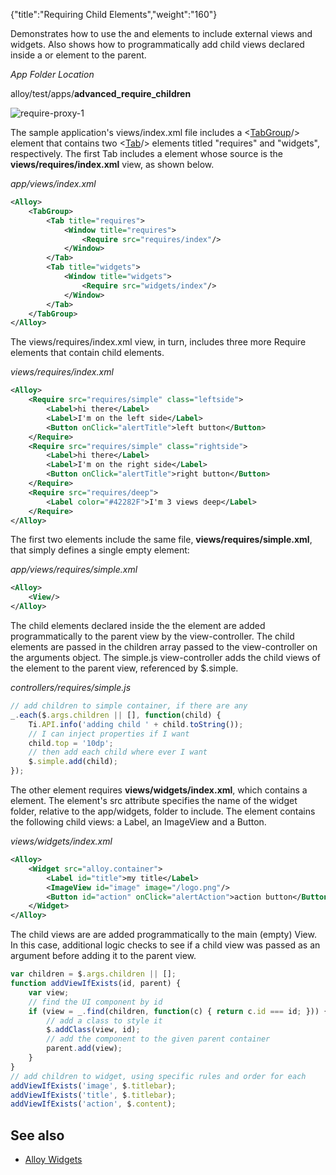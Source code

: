 {"title":"Requiring Child Elements","weight":"160"}

Demonstrates how to use the <Require/> and <Widget/> elements to include external views and widgets. Also shows how to programmatically add child views declared inside a <Require/> or <Widget/> element to the parent.

*App Folder Location*

alloy/test/apps/**advanced\_require\_children**

![require-proxy-1](/Images/appc/download/attachments/41845675/require-proxy-1.png)

The sample application's views/index.xml file includes a <[TabGroup](#!/api/Titanium.UI.TabGroup)/> element that contains two <[Tab](#!/api/Titanium.UI.TabGroup)/> elements titled "requires" and "widgets", respectively. The first Tab includes a <Require/> element whose source is the **views/requires/index.xml** view, as shown below.

*app/views/index.xml*

```xml
<Alloy>
    <TabGroup>
        <Tab title="requires">
            <Window title="requires">
                <Require src="requires/index"/>
            </Window>
        </Tab>
        <Tab title="widgets">
            <Window title="widgets">
                <Require src="widgets/index"/>
            </Window>
        </Tab>
    </TabGroup>
</Alloy>
```

The views/requires/index.xml view, in turn, includes three more Require elements that contain child elements.

*views/requires/index.xml*

```xml
<Alloy>
    <Require src="requires/simple" class="leftside">
        <Label>hi there</Label>
        <Label>I'm on the left side</Label>
        <Button onClick="alertTitle">left button</Button>
    </Require>
    <Require src="requires/simple" class="rightside">
        <Label>hi there</Label>
        <Label>I'm on the right side</Label>
        <Button onClick="alertTitle">right button</Button>
    </Require>
    <Require src="requires/deep">
        <Label color="#42282F">I'm 3 views deep</Label>
    </Require>
</Alloy>
```

The first two <Require/> elements include the same file, **views/requires/simple.xml**, that simply defines a single empty <View/> element:

*app/views/requires/simple.xml*

```xml
<Alloy>
    <View/>
</Alloy>
```

The child elements declared inside the the <Require/> element are added programmatically to the parent view by the view-controller. The child elements are passed in the children array passed to the view-controller on the arguments object. The simple.js view-controller adds the child views of the <Require/> element to the parent view, referenced by $.simple.

*controllers/requires/simple.js*

```javascript
// add children to simple container, if there are any
_.each($.args.children || [], function(child) {
    Ti.API.info('adding child ' + child.toString());
    // I can inject properties if I want
    child.top = '10dp';
    // then add each child where ever I want
    $.simple.add(child);
});
```

The other <Tab/> element requires **views/widgets/index.xml**, which contains a <Widget/> element. The <Widget/> element's src attribute specifies the name of the widget folder, relative to the app/widgets, folder to include. The <Widget/> element contains the following child views: a Label, an ImageView and a Button.

*views/widgets/index.xml*

```xml
<Alloy>
    <Widget src="alloy.container">
        <Label id="title">my title</Label>
        <ImageView id="image" image="/logo.png"/>
        <Button id="action" onClick="alertAction">action button</Button>
    </Widget>
</Alloy>
```

The child views are are added programmatically to the main (empty) View. In this case, additional logic checks to see if a child view was passed as an argument before adding it to the parent view.

```javascript
var children = $.args.children || [];
function addViewIfExists(id, parent) {
    var view;
    // find the UI component by id
    if (view = _.find(children, function(c) { return c.id === id; })) {
        // add a class to style it
        $.addClass(view, id);
        // add the component to the given parent container
        parent.add(view);
    }
}
// add children to widget, using specific rules and order for each
addViewIfExists('image', $.titlebar);
addViewIfExists('title', $.titlebar);
addViewIfExists('action', $.content);
```

## See also

* [Alloy Widgets](/docs/appc/Alloy_Framework/Alloy_Guide/Alloy_Widgets/)
